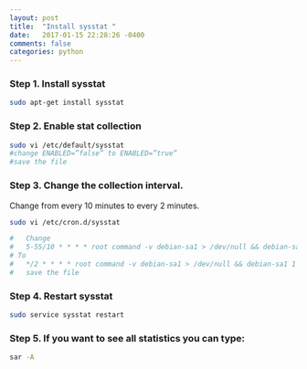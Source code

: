 ```yaml
---
layout: post
title:  "Install sysstat "
date:   2017-01-15 22:28:26 -0400 
comments: false
categories: python
---
```



### Step 1.  Install sysstat

``` bash
sudo apt-get install sysstat
```

### Step 2. Enable stat collection

``` bash
sudo vi /etc/default/sysstat
#change ENABLED=”false” to ENABLED=”true”
#save the file
```

### Step 3. Change the collection interval.
Change from every 10 minutes to every 2 minutes.

``` bash
sudo vi /etc/cron.d/sysstat

#   Change
#   5-55/10 * * * * root command -v debian-sa1 > /dev/null && debian-sa1 1 1
# To
#   */2 * * * * root command -v debian-sa1 > /dev/null && debian-sa1 1 1
#   save the file
```

### Step 4. Restart sysstat

``` bash
sudo service sysstat restart
```

### Step 5. If you want to see all statistics you can type:

``` bash
sar -A
```




<div id="fb-root"></div>
<script>(function(d, s, id) {
  var js, fjs = d.getElementsByTagName(s)[0];
  if (d.getElementById(id)) return;
  js = d.createElement(s); js.id = id;
  js.src = "//connect.facebook.net/en_US/sdk.js#xfbml=1&version=v2.8&appId=671657696349259";
  fjs.parentNode.insertBefore(js, fjs);
}(document, 'script', 'facebook-jssdk'));</script>


<!--  Enter text below, if you want -->


<div class="fb-comments"  data-numposts="5"></div>







